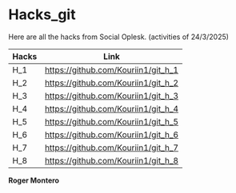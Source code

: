 # Hacks_git


Here are all the hacks from Social Oplesk. (activities of 24/3/2025)

| Hacks | Link |
| ------ | ------ |
| H_1 | https://github.com/Kouriin1/git_h_1 |
| H_2 | https://github.com/Kouriin1/git_h_2 |
| H_3 | https://github.com/Kouriin1/git_h_3 |
| H_4 | https://github.com/Kouriin1/git_h_4 |
| H_5 | https://github.com/Kouriin1/git_h_5 |
| H_6 | https://github.com/Kouriin1/git_h_6 |
| H_7 | https://github.com/Kouriin1/git_h_7 |
| H_8 | https://github.com/Kouriin1/git_h_8 |

**Roger Montero**
